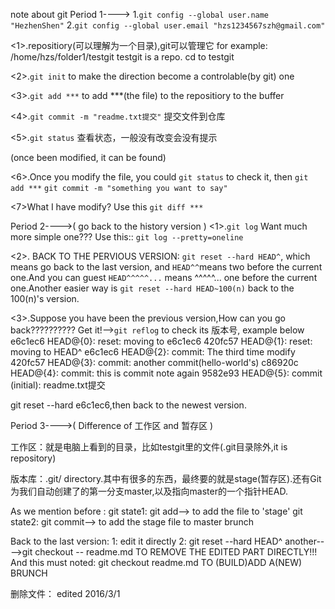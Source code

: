 note about git
Period 1---->
        1.`git config --global user.name "HezhenShen"`
        2.`git config --global user.email "hzs1234567szh@gmail.com"` 

 <1>.repositiory(可以理解为一个目录),git可以管理它
        for example: /home/hzs/folder1/testgit
                testgit is a repo.
                cd to testgit

<2>.`git init` to make the direction become a controlable(by git) one

<3>.`git add ***` to add ***(the file) to the repositiory to the buffer

<4>.`git commit -m "readme.txt提交"` 提交文件到仓库

<5>.`git status` 查看状态，一般没有改变会没有提示

<!--- --->(once been modified, it can be found)

<6>.Once you modify the file, you could `git status` to check it, then `git add ***`
`git commit -m "something you want to say"`

<7>What I have modify?  Use this `git diff ***` 


Period 2---->( go back to the history version )
<1>.`git log` Want much more simple one??? Use this:: `git log --pretty=oneline`

<2>. BACK TO THE PERVIOUS VERSION: `git reset --hard HEAD^`, which means go
back to the last version, and `HEAD^^`means two before the current one.And 
you can guest `HEAD^^^^^...` means ^^^^^... one before the current one.Another
easier way is `git reset --hard HEAD~100(n)` back to the 100(n)'s version.

<3>.Suppose you have been the previous version,How can you go back??????????
Get it!-->`git reflog` to check its 版本号, example below
e6c1ec6 HEAD@{0}: reset: moving to e6c1ec6
420fc57 HEAD@{1}: reset: moving to HEAD^
e6c1ec6 HEAD@{2}: commit: The third time modify
420fc57 HEAD@{3}: commit: another commit(hello-world's)
c86920c HEAD@{4}: commit: this is commit note again
9582e93 HEAD@{5}: commit (initial): readme.txt提交

git reset --hard e6c1ec6,then back to the newest version.


Period 3---->( Difference of 工作区 and 暂存区 )

工作区：就是电脑上看到的目录，比如testgit里的文件(.git目录除外,it is repository)

版本库：.git/ directory.其中有很多的东西，最终要的就是stage(暂存区).还有Git
为我们自动创建了的第一分支master,以及指向master的一个指针HEAD.

As we mention before :
                git state1: git add--> to add the file to 'stage'
                            git state2: git commit--> to add the stage file
                                        to master brunch

Back to the last version:
        1: edit it directly
        2: git reset --hard HEAD^
another---->git checkout -- readme.md  TO REMOVE THE EDITED PART DIRECTLY!!!
        And this must noted: git checkout readme.md TO (BUILD)ADD A(NEW) BRUNCH


删除文件：
edited 2016/3/1

